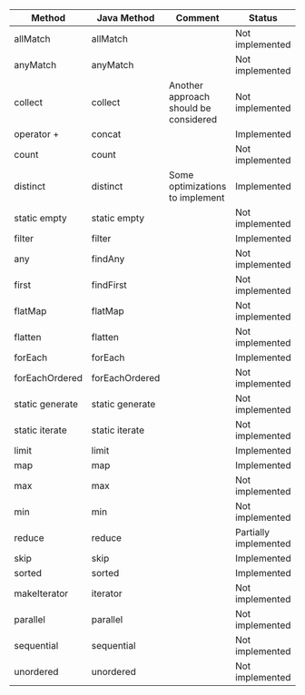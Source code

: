 Method | Java Method | Comment | Status
-----------|-----------|----------------------|-----
allMatch|allMatch||Not implemented
anyMatch|anyMatch||Not implemented
collect|collect|Another approach should be considered|Not implemented
operator +|concat||Implemented
count|count||Not implemented
distinct|distinct|Some optimizations to implement|Implemented
static empty|static empty||Not implemented
filter|filter||Implemented
any|findAny||Not implemented
first|findFirst||Not implemented
flatMap|flatMap||Not implemented
flatten|flatten||Not implemented
forEach|forEach||Implemented
forEachOrdered|forEachOrdered||Not implemented
static generate|static generate||Not implemented
static iterate|static iterate||Not implemented
limit|limit||Implemented
map|map||Implemented
max|max||Not implemented
min|min||Not implemented
reduce|reduce||Partially implemented
skip|skip||Implemented
sorted|sorted||Implemented
makeIterator|iterator||Not implemented
parallel|parallel||Not implemented
sequential|sequential||Not implemented
unordered|unordered||Not implemented




